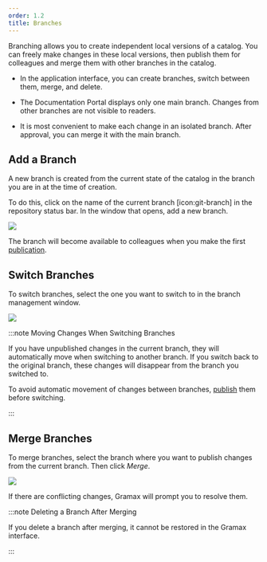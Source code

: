 ```yaml
---
order: 1.2
title: Branches
---
```


Branching allows you to create independent local versions of a catalog. You can freely make changes in these local versions, then publish them for colleagues and merge them with other branches in the catalog.

-  In the application interface, you can create branches, switch between them, merge, and delete.

-  The Documentation Portal displays only one main branch. Changes from other branches are not visible to readers.

-  It is most convenient to make each change in an isolated branch. After approval, you can merge it with the main branch.

## Add a Branch

A new branch is created from the current state of the catalog in the branch you are in at the time of creation.

To do this, click on the name of the current branch [icon:git-branch] in the repository status bar. In the window that opens, add a new branch.

![](./branches.png)

The branch will become available to colleagues when you make the first [publication](./publish).

## Switch Branches

To switch branches, select the one you want to switch to in the branch management window.

![](./branches-2.png)

:::note Moving Changes When Switching Branches

If you have unpublished changes in the current branch, they will automatically move when switching to another branch. If you switch back to the original branch, these changes will disappear from the branch you switched to.

To avoid automatic movement of changes between branches, [publish](./publish) them before switching.

:::

## Merge Branches

To merge branches, select the branch where you want to publish changes from the current branch. Then click *Merge*.

![](./branches-3.png)

If there are conflicting changes, Gramax will prompt you to resolve them.

:::note Deleting a Branch After Merging

If you delete a branch after merging, it cannot be restored in the Gramax interface.

:::